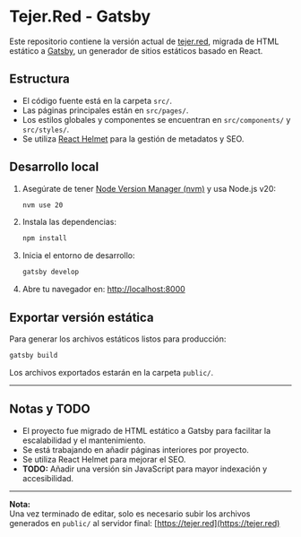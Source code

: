 # Tejer.Red - Gatsby

Este repositorio contiene la versión actual de [tejer.red](https://tejer.red), migrada de HTML estático a [Gatsby](https://www.gatsbyjs.com/), un generador de sitios estáticos basado en React.

## Estructura

- El código fuente está en la carpeta `src/`.
- Las páginas principales están en `src/pages/`.
- Los estilos globales y componentes se encuentran en `src/components/` y `src/styles/`.
- Se utiliza [React Helmet](https://github.com/nfl/react-helmet) para la gestión de metadatos y SEO.

## Desarrollo local

1. Asegúrate de tener [Node Version Manager (nvm)](https://github.com/nvm-sh/nvm) y usa Node.js v20:

   ```bash
   nvm use 20
   ```

2. Instala las dependencias:

   ```bash
   npm install
   ```

3. Inicia el entorno de desarrollo:

   ```bash
   gatsby develop
   ```

4. Abre tu navegador en: [http://localhost:8000](http://localhost:8000)

## Exportar versión estática

Para generar los archivos estáticos listos para producción:

```bash
gatsby build
```

Los archivos exportados estarán en la carpeta `public/`.

---

## Notas y TODO

- El proyecto fue migrado de HTML estático a Gatsby para facilitar la escalabilidad y el mantenimiento.
- Se está trabajando en añadir páginas interiores por proyecto.
- Se utiliza React Helmet para mejorar el SEO.
- **TODO:** Añadir una versión sin JavaScript para mayor indexación y accesibilidad.

---

**Nota:**  
Una vez terminado de editar, solo es necesario subir los archivos generados en `public/` al servidor final: [https://tejer.red](https://tejer.red)
